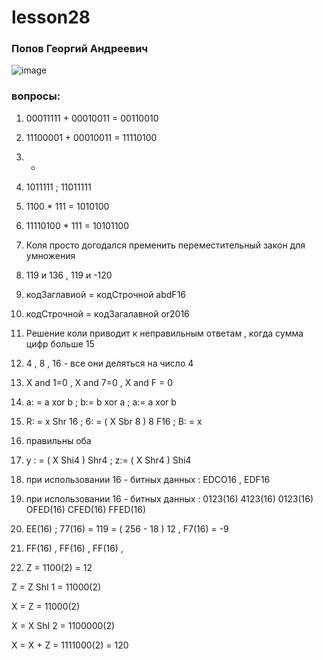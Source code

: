 # lesson28

### Попов Георгий Андреевич

![image](https://github.com/user-attachments/assets/f7b2e7e9-3b15-43af-b630-679eca02e108)

### вопросы:

1) 00011111 + 00010011 = 00110010

2) 11100001 + 00010011 = 11110100

3) -

4) 1011111 ; 11011111

5) 1100 * 111 = 1010100

6) 11110100 * 111 = 10101100

7) Коля просто догодался пременить переместительный закон для умножения

8) 119 и 136 , 119 и -120

9) кодЗаглавиой = кодСтрочной abdF16

10) кодСтрочной = кодЗагалавной or2016

11) Решение коли приводит к неправильным ответам , когда сумма цифр больше 15

12) 4 , 8 , 16 - все они деляться на число 4

13) X and 1=0 , X and 7=0 , X and F = 0

14) a: = a xor b ; b:= b xor a ; a:= a xor b

15) R: = x Shr 16 ; 6: = ( X Sbr 8 ) 8 F16 ; B: = x

16) правильны оба

17) y : = ( X Shi4 ) Shr4 ; z:= ( X Shr4 ) Shi4

18) при использовании 16 - битных данных : EDCO16 , EDF16

19) при использовании 16 - битных данных : 0123(16) 4123(16) 0123(16) OFED(16) CFED(16) FFED(16)

20) EE(16) ; 77(16) = 119 = ( 256 - 18 ) 12 , F7(16) = -9

21) FF(16) , FF(16) , FF(16) ,

22) Z = 1100(2) = 12

Z = Z ShI 1 = 11000(2)

X = Z = 11000(2)

X = X ShI 2 = 1100000(2)

X = X + Z = 1111000(2) = 120


